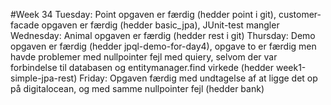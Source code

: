 #Week 34
Tuesday: Point opgaven er færdig (hedder point i git), customer-facade opgaven er færdig (hedder basic_jpa), JUnit-test mangler
Wednesday: Animal opgaven er færdig (hedder rest i git)
Thursday: Demo opgaven er færdig (hedder jpql-demo-for-day4), opgave to er færdig men havde problemer med nullpointer fejl med quiery,
selvom der var forbindelse til databasen og entitymanager.find virkede (hedder week1-simple-jpa-rest)
Friday: Opgaven færdig med undtagelse af at ligge det op på digitalocean, og med samme nullpointer fejl (hedder bank)
